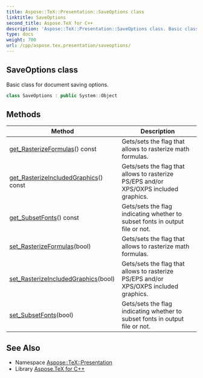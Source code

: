 ```yaml
---
title: Aspose::TeX::Presentation::SaveOptions class
linktitle: SaveOptions
second_title: Aspose.TeX for C++
description: 'Aspose::TeX::Presentation::SaveOptions class. Basic class for document saving options in C++.'
type: docs
weight: 700
url: /cpp/aspose.tex.presentation/saveoptions/
---
```

## SaveOptions class


Basic class for document saving options.

```cpp
class SaveOptions : public System::Object
```

## Methods

| Method | Description |
| --- | --- |
| [get_RasterizeFormulas](./get_rasterizeformulas/)() const | Gets/sets the flag that allows to rasterize math formulas. |
| [get_RasterizeIncludedGraphics](./get_rasterizeincludedgraphics/)() const | Gets/sets the flag that allows to rasterize PS/EPS and/or XPS/OXPS included graphics. |
| [get_SubsetFonts](./get_subsetfonts/)() const | Gets/sets the flag indicating whether to subset fonts in output file or not. |
| [set_RasterizeFormulas](./set_rasterizeformulas/)(bool) | Gets/sets the flag that allows to rasterize math formulas. |
| [set_RasterizeIncludedGraphics](./set_rasterizeincludedgraphics/)(bool) | Gets/sets the flag that allows to rasterize PS/EPS and/or XPS/OXPS included graphics. |
| [set_SubsetFonts](./set_subsetfonts/)(bool) | Gets/sets the flag indicating whether to subset fonts in output file or not. |
## See Also

* Namespace [Aspose::TeX::Presentation](../)
* Library [Aspose.TeX for C++](../../)
